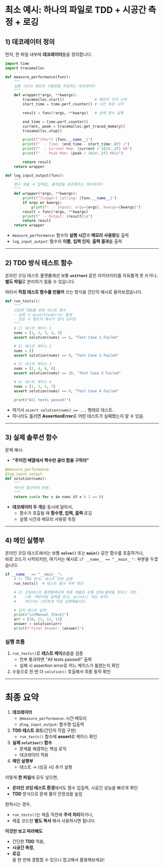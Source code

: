 # **최소 예시: 하나의 파일로 TDD + 시공간 측정 + 로깅**

## 1) 데코레이터 정의

먼저, 한 파일 내부에 **데코레이터**들을 정의합니다.

```python
import time
import tracemalloc

def measure_performance(func):
    """
    실행 시간과 메모리 사용량을 측정하는 데코레이터
    """
    def wrapper(*args, **kwargs):
        tracemalloc.start()              # 메모리 추적 시작
        start_time = time.perf_counter() # 시간 측정 시작

        result = func(*args, **kwargs)   # 실제 함수 실행

        end_time = time.perf_counter()   
        current, peak = tracemalloc.get_traced_memory()
        tracemalloc.stop()

        print(f"[Perf] {func.__name__}")
        print(f"  - Time: {end_time - start_time:.6f} s")
        print(f"  - Current Mem: {current / 1024:.2f} KB")
        print(f"  - Peak Mem: {peak / 1024:.2f} KB\n")

        return result
    return wrapper

def log_input_output(func):
    """
    함수 호출 시 입력값, 출력값을 로깅해주는 데코레이터
    """
    def wrapper(*args, **kwargs):
        print(f"[Logger] Calling: {func.__name__}")
        if args or kwargs:
            print(f"  - Inputs: args={args}, kwargs={kwargs}")
        result = func(*args, **kwargs)
        print(f"  - Output: {result}\n")
        return result
    return wrapper
```

- `measure_performance`: 함수의 **실행 시간**과 **메모리 사용량**을 출력  
- `log_input_output`: 함수의 **이름**, **입력 인자**, **출력 결과**를 출력  

---

## 2) TDD 방식 테스트 함수

온라인 코딩 테스트 플랫폼에선 보통 **`unittest`** 같은 라이브러리를 자유롭게 못 쓰거나,  
**별도 파일**로 분리하기 힘들 수 있습니다.  

따라서 **직접 테스트 함수를 만들어** 쓰는 방식을 간단히 예시로 들어보겠습니다.

```python
def run_tests():
    """
    간단한 TDD를 위한 테스트 함수
    - 실패 시 AssertionError 발생
    - 성공 시 별도의 메시지 없이 넘어감
    """
    # 1) 테스트 케이스 1
    nums = [1, 2, 3, 4, 5]
    assert solution(nums) == 6, "Test Case 1 Failed"

    # 2) 테스트 케이스 2
    nums = []
    assert solution(nums) == 0, "Test Case 2 Failed"

    # 3) 테스트 케이스 3
    nums = [2, 4, 6, 8]
    assert solution(nums) == 20, "Test Case 3 Failed"

    # 4) 테스트 케이스 4
    nums = [1, 3, 5, 7]
    assert solution(nums) == 0, "Test Case 4 Failed"

    print("All tests passed!")  
```

- 여기서 `assert solution(nums) == ...` 형태로 테스트.  
- 하나라도 틀리면 **AssertionError**로 어떤 테스트가 실패했는지 알 수 있음.

---

## 3) 실제 솔루션 함수

문제 예시:  
- **"주어진 배열에서 짝수만 골라 합을 구하라"**  

```python
@measure_performance
@log_input_output
def solution(nums):
    """
    짝수만 합산하여 반환.
    """
    return sum(x for x in nums if x % 2 == 0)
```

- **데코레이터 두 개**를 동시에 달아서,  
  - 함수가 호출될 때 **함수명, 입력, 출력** 로깅  
  - 실행 시간과 메모리 사용량 측정

---

## 4) 메인 실행부

온라인 코딩 테스트에서는 보통 **`solve()`** 또는 **`main()`** 같은 함수를 호출하거나,  
바로 코드가 시작되지만, 여기서는 예시로 `if __name__ == "__main__":` 부분을 두겠습니다.

```python
if __name__ == "__main__":
    # 1) TDD 방식: 테스트 먼저 실행
    run_tests()  # 테스트 통과 여부 확인

    # 2) 코딩테스트 플랫폼에서의 최종 제출은 보통 입력/출력을 한다고 가정.
    #    (예: 백준처럼 입력을 받고, print() 하는 로직)
    #    여기서는 간단하게 직접 실행해봅시다.

    # 임의 테스트 입력
    print("\n[Manual Check]")
    arr = [10, 11, 12, 13]
    answer = solution(arr)
    print(f"Final Answer: {answer}")
```

### 실행 흐름
1. `run_tests()`로 **테스트 케이스**들을 검증  
   - 전부 통과하면 "All tests passed!" 출력  
   - 실패 시 assertion error로 어느 케이스가 틀렸는지 확인  
2. 수동으로 한 번 더 `solution()` 호출해서 최종 동작 확인  

---

# **최종 요약**

1. **데코레이터**  
   - `@measure_performance`: 시간·메모리  
   - `@log_input_output`: 함수명·입출력  
2. **TDD 테스트 코드**(간단히 직접 구현)  
   - `run_tests()` 함수에 **assert**로 케이스 확인  
3. **실제 `solution()` 함수**  
   - 문제를 해결하는 핵심 로직  
   - 데코레이터 적용  
4. **메인 실행부**  
   - 테스트 → (성공 시) 추가 실행

이렇게 **한 파일**에 모두 넣으면,  
- **온라인 코딩 테스트 환경**에서도 함수 입출력, 시공간 성능을 빠르게 확인  
- **TDD** 방식으로 문제 풀이 안정성을 높임  

원하시는 경우,  
- `run_tests()`는 제출 직전에 **주석 처리**하거나,  
- 제출 코드만 **별도 복사** 해서 사용하시면 됩니다.

**이것만 보고 따라해도**  
- 간단한 **TDD** 적용,  
- **시공간 측정**,  
- **로깅**  
을 한 번에 경험할 수 있으니 참고해서 활용해보세요! 
